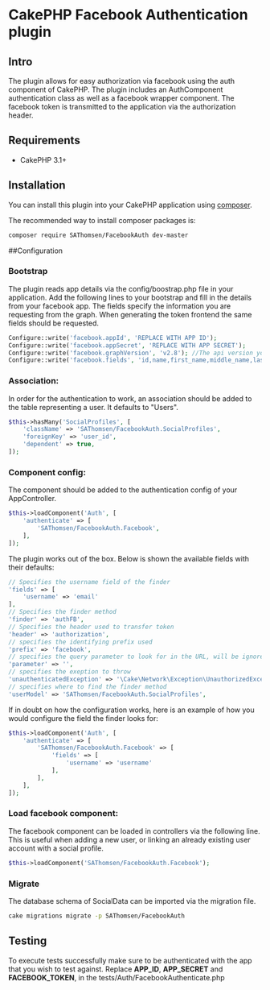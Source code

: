# CakePHP Facebook Authentication plugin

## Intro
The plugin allows for easy authorization via facebook using the auth component of CakePHP. The plugin includes an AuthComponent authentication class as well as a facebook wrapper component. The facebook token is transmitted to the application via the authorization header.

## Requirements

* CakePHP 3.1+

## Installation

You can install this plugin into your CakePHP application using [composer](http://getcomposer.org).

The recommended way to install composer packages is:

```sh
composer require SAThomsen/FacebookAuth dev-master
```

##Configuration

### Bootstrap
The plugin reads app details via the config/boostrap.php file in your application. Add the following lines to your bootstrap and fill in the details from your facebook app. The fields specify the information you are requesting from the graph. When generating the token frontend the same fields should be requested.

```php
Configure::write('facebook.appId', 'REPLACE WITH APP ID');
Configure::write('facebook.appSecret', 'REPLACE WITH APP SECRET');
Configure::write('facebook.graphVersion', 'v2.8'); //The api version you intend to use.
Configure::write('facebook.fields', 'id,name,first_name,middle_name,last_name,gender,email');
```

### Association:
In order for the authentication to work, an association should be added to the table representing a user. It defaults to "Users".
```php
$this->hasMany('SocialProfiles', [
    'className' => 'SAThomsen/FacebookAuth.SocialProfiles',
    'foreignKey' => 'user_id',
    'dependent' => true,
]);
```

### Component config:
The component should be added to the authentication config of your AppController.

```php
$this->loadComponent('Auth', [
    'authenticate' => [
        'SAThomsen/FacebookAuth.Facebook',
    ],
]);
```
The plugin works out of the box. Below is shown the available fields with their defaults:
```php
// Specifies the username field of the finder
'fields' => [
    'username' => 'email'
],
// Specifies the finder method
'finder' => 'authFB',
// Specifies the header used to transfer token
'header' => 'authorization',
// specifies the identifying prefix used
'prefix' => 'facebook',
// specifies the query parameter to look for in the URL, will be ignored if empty
'parameter' => '',
// specifies the exeption to throw
'unauthenticatedException' => '\Cake\Network\Exception\UnauthorizedException',
// specifies where to find the finder method
'userModel' => 'SAThomsen/FacebookAuth.SocialProfiles',
```
If in doubt on how the configuration works, here is an example of how you would configure the field the finder looks for:

```php
$this->loadComponent('Auth', [
    'authenticate' => [
        'SAThomsen/FacebookAuth.Facebook' => [
            'fields' => [
                'username' => 'username'
            ],
        ],
    ],
]);
```

### Load facebook component:
The facebook component can be loaded in controllers via the following line. This is useful when adding a new user, or linking an already existing user account with a social profile.
```php
$this->loadComponent('SAThomsen/FacebookAuth.Facebook');
```

### Migrate
The database schema of SocialData can be imported via the migration file.
```sh
cake migrations migrate -p SAThomsen/FacebookAuth
```
## Testing
To execute tests successfully make sure to be authenticated with the app that you wish to test against.
Replace __APP_ID__, __APP_SECRET__ and __FACEBOOK_TOKEN__, in the tests/Auth/FacebookAuthenticate.php 